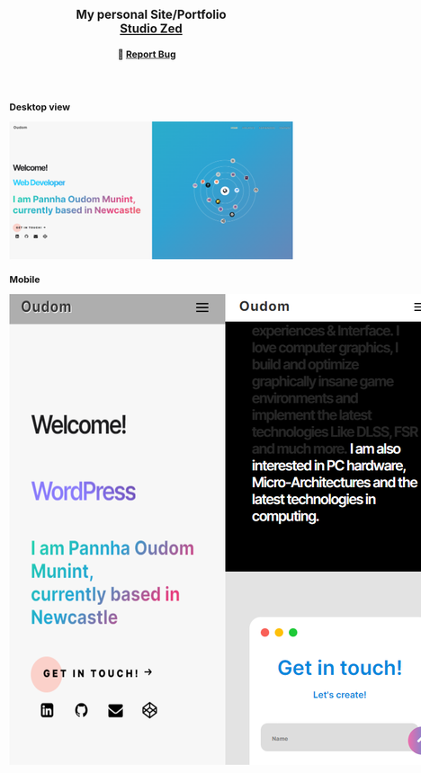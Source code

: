<h2 align="center">
  My personal Site/Portfolio<br/>
  <a href="https://oudommunint.netlify.app/" target="_blank">Studio Zed</a>
</h2>
 <h3 align="center">
    🔹
    <a href="https://github.com/OudomMunint/StudioZed-ReactJS/issues">Report Bug</a> &nbsp; &nbsp;
</h3>
 <br>
 <br>
 <h3>Desktop view</h3>
 <img src="/images/gitHero.png"/>
 <h3>Mobile</h3>
 <div style="display: Flex">
 <img style="display: inline" src="/images/gitHeroMobile.png"/>
 <img style="display: inline" src="/images/gitHeroMobile2.png"/>
 </div>
    </h2>
   
